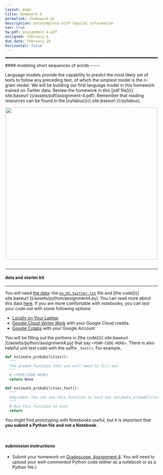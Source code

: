 ```yaml
---
layout: page
title: homework 4
permalink: /homework-4/
description: autocomplete with topical information
nav: true
hw_pdf: assignment-4.pdf
assigned: february 6
due_date: february 20
horizontal: false
---
```


<hr style="border:2px solid gray">
#### modeling short sequences of words
-----

Language models provide the capability to predict the most likely set of texts to follow any preceding text, of which the simplest model is the *n*-gram model. We will be building our first language model in this homework trained on Twitter data. Review the homework in this [pdf file]({{ site.baseurl }}/assets/pdf/assignment-4.pdf). Remember that reading resources can be found in the [syllabus]({{ site.baseurl }}/syllabus).

<center>
<img 
  src="https://assets.toptal.io/images?url=https%3A%2F%2Fbs-uploads.toptal.io%2Fblackfish-uploads%2Fcomponents%2Fblog_post_page%2F4085338%2Fcover_image%2Fregular_1708x683%2Fcover-0304-c32f070e8f972b73bb5c0c5404016669.png"
  width="500" height="auto">
</center>
<br>

-----
#### data and starter kit
-----

You will need [the data](https://course.ccs.neu.edu/cs6120s25/data/twitter/): the [`en_US.twitter.txt`](https://course.ccs.neu.edu/cs6120s25/data/twitter/en_US.twitter.txt) file and [the code]({{ site.baseurl }}/assets/python/assignment4.py). You can read more about this data [here](https://github.com/bquast/Data-Science-Capstone/blob/master/Online-Text-Exploration.md). If you are more comfortable with notebooks, you can _test_ your code out with some following options:

* [Locally on Your Laptop](https://jupyter.org/install)
* [Google Cloud Vertex Work](https://console.cloud.google.com/vertex-ai/workbench) with your Google Cloud credits. 
* [Google Colabs](https://colab.research.google.com/) with your Google Account

You will be filling out the portions in [the code]({{ site.baseurl }}/assets/python/assignment4.py) that say `<YOUR-CODE-HERE>`. There is also helpful unit test code with the suffix `_test()`. For example, 

  ```python
  def estimate_probabilities():
    """
    The graded function that you will need to fill out
    """
    # <YOUR-CODE-HERE>
    return None

  def estimate_probabilities_test():
    """
    Ungraded: You can use this function to test out estimate_probabilities. 
    """
    # Run this function to test 
    return
  ```

You might find prototyping with Notebooks useful, but it is important that **you submit a Python file and not a Notebook**.

<br>

#### submission instructions

* Submit your homework on [Gradescope, Assignment 4](https://www.gradescope.com/). You will need to upload your *well-commented* Python code (either as a notebook or as a Python file.)

